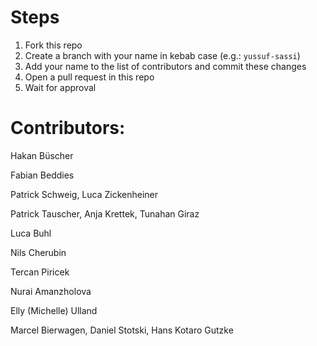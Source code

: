 # Steps
1. Fork this repo
2. Create a branch with your name in kebab case (e.g.: `yussuf-sassi`)
3. Add your name to the list of contributors and commit these changes
4. Open a pull request in this repo
5. Wait for approval

# Contributors:
Hakan Büscher

Fabian Beddies

Patrick Schweig, Luca Zickenheiner

Patrick Tauscher, Anja Krettek, Tunahan Giraz

Luca Buhl

Nils Cherubin

Tercan Piricek

Nurai Amanzholova

Elly (Michelle) Ulland

Marcel Bierwagen, Daniel Stotski, Hans Kotaro Gutzke
